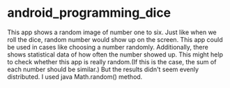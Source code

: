 # android_programming_dice
This app shows a random image of number one to six.
Just like when we roll the dice, random number would show up on the screen.
This app could be used in cases like choosing a number randomly.
Additionally, there shows statistical data of how often the number showed up.
This might help to check whether this app is really random.(If this is the case, the sum of each number should be similar.)
But the results didn't seem evenly distributed. 
I used java Math.random() method.
